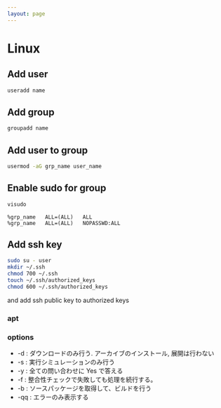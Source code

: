 ```yaml
---
layout: page
---
```


# Linux

## Add user

```sh
useradd name
```

## Add group

```sh
groupadd name
```

## Add user to group

```sh
usermod -aG grp_name user_name
```

## Enable sudo for group

```sh
visudo
```

```
%grp_name   ALL=(ALL)   ALL
%grp_name   ALL=(ALL)   NOPASSWD:ALL
```

## Add ssh key

```sh
sudo su - user
mkdir ~/.ssh
chmod 700 ~/.ssh
touch ~/.ssh/authorized_keys
chmod 600 ~/.ssh/authorized_keys
```

and add ssh public key to authorized keys

### apt

### options

* -d : ダウンロードのみ行う. アーカイブのインストール, 展開は行わない
* -s : 実行シミュレーションのみ行う
* -y : 全ての問い合わせに Yes で答える
* -f : 整合性チェックで失敗しても処理を続行する。
* -b : ソースパッケージを取得して、ビルドを行う
* -qq : エラーのみ表示する
